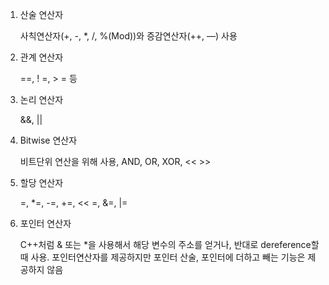 1. 산술 연산자
    
    사칙연산자(+, -, *, /, %(Mod))와 증감연산자(++, —) 사용
    
2. 관계 연산자
    
    ==, ! =, > = 등
    
3. 논리 연산자
    
    &&, ||
    
4. Bitwise 연산자
    
    비트단위 연산을 위해 사용, AND, OR, XOR, << >>
    
5. 할당 연산자
    
    =, *=, -=, +=, << =, &=, |=
    
6. 포인터 연산자
    
    C++처럼 & 또는 *을 사용해서 해당 변수의 주소를 얻거나, 반대로 dereference할 때 사용. 포인터연산자를 제공하지만 포인터 산술, 포인터에 더하고 빼는 기능은 제공하지 않음
